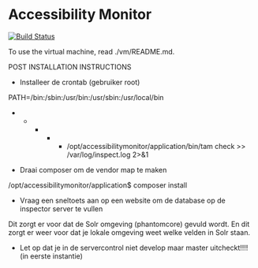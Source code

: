 Accessibility Monitor
=====================

[![Build Status](https://travis-ci.org/KINGgemeenten/accessibilitymonitor.svg?branch=release%2F20141023-01-v1.0)](https://travis-ci.org/KINGgemeenten/accessibilitymonitor)

To use the virtual machine, read ./vm/README.md.

POST INSTALLATION INSTRUCTIONS

- Installeer de crontab (gebruiker root)

PATH=/bin:/sbin:/usr/bin:/usr/sbin:/usr/local/bin
* * * * * /opt/accessibilitymonitor/application/bin/tam check >> /var/log/inspect.log 2>&1


- Draai composer om de vendor map te maken

/opt/accessibilitymonitor/application$ composer install


- Vraag een sneltoets aan op een website om de database op de inspector server te vullen

Dit zorgt er voor dat de Solr omgeving (phantomcore) gevuld wordt. En dit zorgt er weer voor dat je lokale omgeving
weet welke velden in Solr staan.

- Let op dat je in de servercontrol niet develop maar master uitcheckt!!!! (in eerste instantie)

